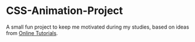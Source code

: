 # CSS-Animation-Project

A small fun project to keep me motivated during my studies, based on ideas from [Online Tutorials](https://www.youtube.com/@OnlineTutorialsYT).

